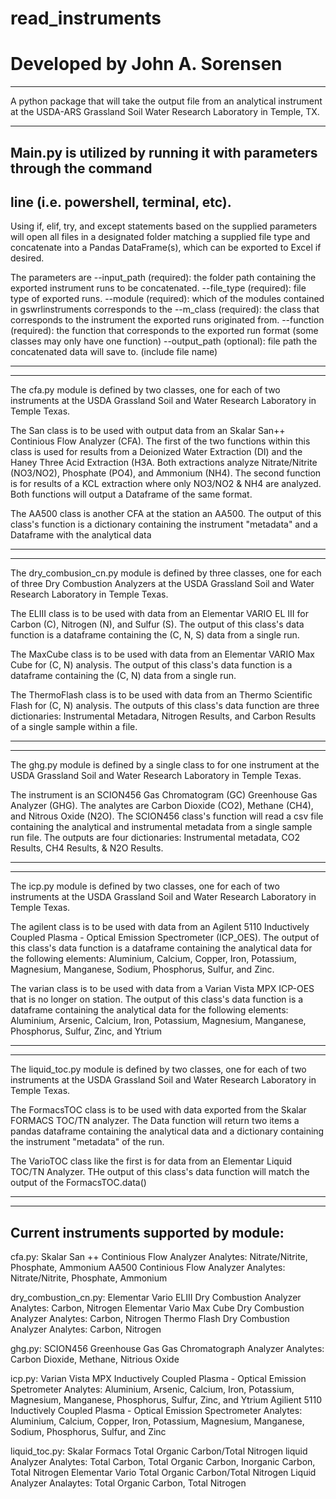 # read_instruments
# Developed by John A. Sorensen

------------------------------------------------------------------------

A python package that will take the output file from an analytical 
instrument at the USDA-ARS Grassland Soil Water Research Laboratory in 
Temple, TX.

------------------------------------------------------------------------

## Main.py is utilized by running it with parameters through the command 
## line (i.e. powershell, terminal, etc).

Using if, elif, try, and except statements based on the supplied
parameters will open all files in a designated folder matching a 
supplied file type and concatenate into a Pandas DataFrame(s), 
which can be exported to Excel if desired.

The parameters are
--input_path (required): 
    the folder path containing the exported instrument runs to be 
    concatenated.
--file_type (required): 
    file type of exported runs.
--module (required): 
    which of the modules contained in gswrlinstruments corresponds to the
--m_class (required):
    the class that corresponds to the instrument the exported runs 
    originated from.
--function (required):
    the function that corresponds to the exported run format
    (some classes may only have one function)
--output_path (optional):
    file path the concatenated data will save to. (include file name)

------------------------------------------------------------------------

------------------------------------------------------------------------
The cfa.py module is defined by two classes, one for each of two
instruments at the USDA Grassland Soil and Water Research Laboratory in
Temple Texas.

The San class is to be used with output data from an
Skalar San++ Continious Flow Analyzer (CFA).
The first of the two functions within this class is used for results
from a Deionized Water Extraction (DI) and the Haney Three Acid
Extraction (H3A.
Both extractions analyze Nitrate/Nitrite (NO3/NO2), Phosphate (PO4),
and Ammonium (NH4).
The second function is for results of a KCL extraction where only
NO3/NO2 & NH4 are analyzed.
Both functions will output a Dataframe of the same format.

The AA500 class is another CFA at the station an AA500.
The output of this class's function is a dictionary containing the
instrument "metadata" and a Dataframe with the analytical data

------------------------------------------------------------------------

------------------------------------------------------------------------

The dry_combusion_cn.py module is defined by three classes, one for each
of three Dry Combustion Analyzers at the USDA Grassland Soil and Water
Research Laboratory in Temple Texas.

The ELIII class is to be used with data from an Elementar VARIO EL III
for Carbon (C), Nitrogen (N), and Sulfur (S).
The output of this class's data function is a dataframe containing the
(C, N, S) data from a single run.

The MaxCube class is to be used with data from an
Elementar VARIO Max Cube for (C, N) analysis.
The output of this class's data function is a dataframe containing the
(C, N) data from a single run.

The ThermoFlash class is to be used with data from an Thermo Scientific
Flash for (C, N) analysis.
The outputs of this class's data function are three dictionaries:
Instrumental Metadara, Nitrogen Results, and Carbon Results of a single
sample within a file.

------------------------------------------------------------------------

------------------------------------------------------------------------

The ghg.py module is defined by a single class to for one instrument at
the USDA Grassland Soil and Water Research Laboratory in Temple Texas.

The instrument is an SCION456 Gas Chromatogram (GC) Greenhouse Gas
Analyzer (GHG).
The analytes are Carbon Dioxide (CO2), Methane (CH4), and
Nitrous Oxide (N2O).
The SCION456 class's function will read a csv file containing the
analytical and instrumental metadata from a single sample run file.
The outputs are four dictionaries: Instrumental metadata, CO2 Results,
CH4 Results, & N2O Results.

------------------------------------------------------------------------

------------------------------------------------------------------------

The icp.py module is defined by two classes, one for each of two
instruments at the USDA Grassland Soil and Water Research Laboratory in
Temple Texas.

The agilent class is to be used with data from an Agilent 5110
Inductively Coupled Plasma - Optical Emission Spectrometer (ICP_OES).
The output of this class's data function is a dataframe containing the
analytical data for the following elements: Aluminium, Calcium, Copper,
Iron, Potassium, Magnesium, Manganese, Sodium, Phosphorus, Sulfur,
and Zinc.

The varian class is to be used with data from a Varian Vista MPX ICP-OES
that is no longer on station.
The output of this class's data function is a dataframe containing the
analytical data for the following elements: Aluminium, Arsenic, Calcium,
Iron, Potassium, Magnesium, Manganese, Phosphorus, Sulfur, Zinc, and
Ytrium

------------------------------------------------------------------------

------------------------------------------------------------------------

The liquid_toc.py module is defined by two classes, one for each of two
instruments at the USDA Grassland Soil and Water Research Laboratory in
Temple Texas.

The FormacsTOC class is to be used with data exported from the Skalar
FORMACS TOC/TN analyzer.
The Data function will return two items a pandas dataframe containing
the analytical data and a dictionary containing the instrument
"metadata" of the run.

The VarioTOC class like the first is for data from an Elementar Liquid
TOC/TN Analyzer.
THe output of this class's data function will match the output of the
FormacsTOC.data()

------------------------------------------------------------------------

------------------------------------------------------------------------

## Current instruments supported by module:

cfa.py:
    Skalar San ++ Continious Flow Analyzer
        Analytes: Nitrate/Nitrite, Phosphate, Ammonium
    AA500 Continious Flow Analyzer
        Analytes: Nitrate/Nitrite, Phosphate, Ammonium

dry_combustion_cn.py:
    Elementar Vario ELIII Dry Combustion Analyzer
        Analytes: Carbon, Nitrogen
    Elementar Vario Max Cube Dry Combustion Analyzer
        Analytes: Carbon, Nitrogen
    Thermo Flash Dry Combustion Analyzer
        Analytes: Carbon, Nitrogen

ghg.py:
    SCION456 Greenhouse Gas Gas Chromatograph Analyzer
        Analytes: Carbon Dioxide, Methane, Nitrious Oxide

icp.py:
    Varian Vista MPX Inductively Coupled Plasma - Optical Emission Spetrometer
        Analytes: Aluminium, Arsenic, Calcium, Iron, Potassium, Magnesium, Manganese, Phosphorus, Sulfur, Zinc, and Ytrium
    Agilient 5110 Inductively Coupled Plasma - Optical Emission Spectrometer
        Analytes: Aluminium, Calcium, Copper, Iron, Potassium, Magnesium, Manganese, Sodium, Phosphorus, Sulfur, and Zinc

liquid_toc.py:
    Skalar Formacs Total Organic Carbon/Total Nitrogen liquid Analyzer
        Analytes: Total Carbon, Total Organic Carbon, Inorganic Carbon, Total Nitrogen
    Elementar Vario Total Organic Carbon/Total Nitrogen Liquid Analyzer
        Analaytes: Total Organic Carbon, Total Nitrogen
